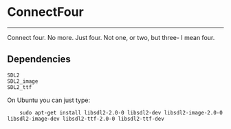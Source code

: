 # ConnectFour
--------------
Connect four. No more. Just four. Not one, or two, but three- I mean four.

## Dependencies
	SDL2
	SDL2_image
	SDL2_ttf

On Ubuntu you can just type:
```
	sudo apt-get install libsdl2-2.0-0 libsdl2-dev libsdl2-image-2.0-0 libsdl2-image-dev libsdl2-ttf-2.0-0 libsdl2-ttf-dev 
```
